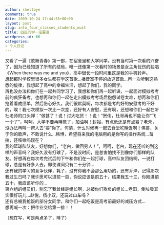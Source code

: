 ```yaml
---
author: shellbye
comments: true
date: 2009-10-24 17:44:55+00:00
layout: post
slug: into_four_classes_students_must
title: 四班同学一定要进
wordpress_id: 66
categories:
- 个人日记
---
```


又看了一遍《歌舞青春》第一部，在宿舍里和大学同学。没有当时第一次看的兴奋了，因为已经知道了所有的结局，唯一还像第一次看时的场景是女主角忧伤的独唱《When there was me and you》，高中很长一段时间里这是我的手机铃声。  
想起那时学校里很多女生都在学这首歌…播音室不停的放这首歌…再一次听到这熟悉的旋律，我想起了高中的幸福生活，想起了你们，我的同学。  
再也没办法和你们在一起共同学习了，我想和你们再一起听课，一起面对模拟考考前的疯狂备考，也想再和你们一起在走出模拟考考场后抱怨试卷太难，想再和你们抢着看成绩单，然后伤心好久，我们很默契啊，每次都是考的好的安慰考的不好的，唉！我七次模拟一次比一次差，还好有人安慰，还有啊，还想和你们一起在听杜老师的口头禅：“做甚了！说！讨大吃货！！说！”贺伟，杜哥再也不能让你“飞一个了”，呵呵，大学不要再睡觉了，加油啊！封裕，有点低还是有点紧？老朱，没办法再叫一帮人去“揍”你了。何清，什么时候再一起去食堂吃晚饭啊！伟哥，关于你的歌声，不敢说什么…韩博，希望将来我的电脑用的是你写的操作系统…苗揣，还咳嗽吗现在？  
我的篮球队队友，好想你们，“老白，做回男人！”，呵呵，老白，现在还听的到这样的声音吗？我好久没有打球了，不是没时间，是总害怕找不到像你们那样的队友。好想再在每次考完试后的下午和你们在一起打球，高中队友团结啊，一说打球，总是有好多人去，即使课间只有二十分钟…  
还有我的学习的竞争伙伴，耗子，没有你我不会那么用功的，还有乔泽，记得那次我过生日吗？我许愿可以进前一百，你说应该是前五十，结果我五十三，你刚进前五十，我应该听你的…  
第六组的组员们，别忘了我曾经是组长啊，总被你们欺负的组长…老田，倒垃圾其实很好玩儿…赵悦，杨小双，还玩过山车吗？  
还有总被我抢饭的部分女同学，和你们一起吃饭是高考前最好的减压方式…  
想再喊一次：把作业交给第一排！！  
  
（想在写，可是两点多了，睡了）

